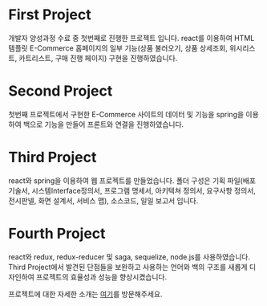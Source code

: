 # First Project
개발자 양성과정 수료 중 첫번째로 진행한 프로젝트 입니다.
react를 이용하여 HTML 템플릿 E-Commerce 홈페이지의 일부 기능(상품 불러오기, 상품 상세조회, 위시리스트, 카트리스트, 구매 진행 페이지) 구현을 진행하였습니다.

# Second Project
첫번째 프로젝트에서 구현한 E-Commerce 사이트의 데이터 및 기능을 spring을 이용하여 백으로 기능을 만들어 프론트와 연결을 진행하였습니다.

# Third Project
react와 spring을 이용하여 웹 프로젝트를 만들었습니다.
폴더 구성은 기획 파일(배포기술서, 시스템Interface정의서, 프로그램 명세서, 아키텍쳐 정의서, 요구사항 정의서, 전시판넬, 화면 설계서, 서비스 맵), 소스코드, 일일 보고서 입니다.

# Fourth Project
react와 redux, redux-reducer 및 saga, sequelize, node.js를 사용하였습니다.
Third Project에서 발견된 단점들을 보완하고 사용하는 언어와 백의 구조를 새롭게 디자인하여 프로젝트의 효율성과 성능을 향상시켰습니다.


프로젝트에 대한 자세한 소개는 [여기](https://knowing-yogurt-cd2.notion.site/db349b136dc04ca0af1da72e4d3bb854?v=5a2c1ba92a0344a89e9ddc7a107d72e2)를 방문해주세요.
